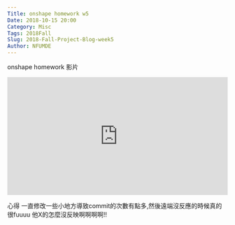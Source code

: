 ```yaml
---
Title: onshape homework w5
Date: 2018-10-15 20:00
Category: Misc
Tags: 2018Fall
Slug: 2018-Fall-Project-Blog-week5
Author: NFUMDE
---
```


 onshape homework 影片
 
<!-- PELICAN_END_SUMMARY -->

<div style="position:relative;height:0;padding-bottom:53.65%"><iframe src="https://www.youtube.com/embed/ZCd_uYT5kyI?ecver=2" style="position:absolute;width:100%;height:100%;left:0" width="671" height="360" frameborder="0" allow="autoplay; encrypted-media" allowfullscreen></iframe></div>

 心得
一直修改一些小地方導致commit的次數有點多,然後遠端沒反應的時候真的很fuuuu
他X的怎麼沒反映啊啊啊啊!!




